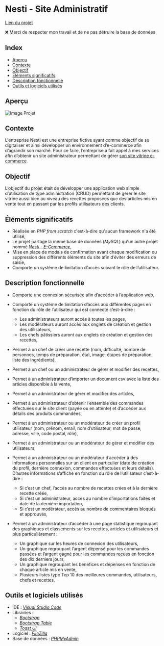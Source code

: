 # Nesti - Site Administratif

[Lien du projet](http://projets.teillieraxel.com/nesti-site-administratif/connection)

❌ Merci de respecter mon travail et de ne pas détruire la base de données

## Index

- [Aperçu](https://github.com/Axel-Teillier/Nesti-Site-Administratif#aperçu)
- [Contexte](https://github.com/Axel-Teillier/Nesti-Site-Administratif#contexte)
- [Objectif](https://github.com/Axel-Teillier/Nesti-Site-Administratif#objectif)
- [Éléments significatifs](https://github.com/Axel-Teillier/Nesti-Site-Administratif#éléments-significatifs)
- [Description fonctionnelle](https://github.com/Axel-Teillier/Nesti-Site-Administratif#description-fonctionnelle)
- [Outils et logiciels utilisés](https://github.com/Axel-Teillier/Nesti-Site-Administratif#outils-et-logiciels-utilisés)

## Aperçu

![Image Projet](https://teillieraxel.com/static/media/Nesti%20-%20site%20administratif.1a3125e3.png)

## Contexte

L'entreprise Nesti est une entreprise fictive ayant comme objectif de se digitaliser et ainsi développer un environnement d’e-commerce afin d’agrandir son marché. Pour ce faire, l’entreprise a fait appel à mes services afin d’obtenir un site administrateur permettant de gérer [son site vitrine e-commerce](https://projets.teillieraxel.com/nesti-site-e-commerce/public/).


## Objectif

L’objectif du projet était de développer une application web simple d’utilisation de type administration (CRUD) permettant de gérer le site vitrine aussi bien au niveau des recettes proposées que des articles mis en vente tout en passant par les profils utilisateurs des clients.


## Éléments significatifs

- Réalisée en *PHP from scratch* c'est-à-dire qu'aucun framework n'a été utilisé,
- Le projet partage la même base de données (*MySQL*) qu'un autre projet nommé [*Nesti - E-Commerce*](https://github.com/Axel-Teillier/Nesti-Site-E-Commerce),
- Mise en place de modals de confirmation avant chaque modification ou suppression des différents éléments du site afin d’éviter des erreurs de saisie,
- Comporte un système de limitation d’accès suivant le rôle de l’utilisateur.


## Description fonctionnelle

- Comporte une connexion sécurisée afin d’accéder à l’application web,

- Comporte un système de limitation d’accès aux différentes pages en fonction du rôle de l’utilisateur qui est connecté c’est-à-dire :
  - Les administrateurs auront accès à toutes les pages,
  - Les modérateurs auront accès aux onglets de création et gestion des utilisateurs,
  - Les chefs pâtissiers auront aux onglets de création et gestion des recettes,
  
- Permet à un chef de créer une recette (nom, difficulté, nombre de personnes, temps de préparation, état, image, étapes de préparation, liste des ingrédients),

- Permet à un chef ou un administrateur de gérer et modifier des recettes,

- Permet à un administrateur d’importer un document csv avec la liste des articles disponible à la vente,

- Permet à un administrateur de gérer et modifier des articles,

- Permet à un administrateur d’obtenir l’ensemble des commandes effectuées sur le site client (payée ou en attente) et d’accéder aux détails des produits commandées,

- Permet à un administrateur ou un modérateur de créer un profil utilisateur (nom, prénom, email, nom d’utilisateur, mot de passe, adresse, ville, code postal, rôle),

- Permet à un administrateur ou un modérateur de gérer et modifier des utilisateurs,

- Permet à un administrateur ou un modérateur d’accéder à des informations personnelles sur un client en particulier (date de création du profil, dernière connexion, commandes effectuées et leurs détails). D’autres informations s’affiche en fonction du rôle de l’utilisateur c’est-à-dire :
  - Si c’est un chef, l’accès au nombre de recettes crées et à la dernière recette créée,
  - Si c’est un administrateur, accès au nombre d’importations faites et date de la dernière importation,
  - Si c’est un modérateur, accès au nombre de commentaires bloqués et approuvés,

- Permet à un administrateur d’accéder à une page statistique regroupant des graphiques et classements sur les recettes, articles et utilisateurs et plus particulièrement :
  - Un graphique sur les heures de connexion des utilisateurs,
  - Un graphique regroupant l’argent dépensé pour les commandes passées et l’argent gagné pour les commandes reçues en fonction des dix derniers jours,
  - Un graphique regroupant les bénéfices et dépenses en fonction de chaque article mis en vente,
  - Plusieurs listes type Top 10 des meilleures commandes, utilisateurs, chefs et recettes.

## Outils et logiciels utilisés

- IDE : [*Visual Studio Code*](https://code.visualstudio.com/)
- Librairies : 
  - [*Bootstrap*](https://getbootstrap.com/)
  - [*Bootstrap Table*](https://bootstrap-table.com/)
  - [*Toast UI*](https://ui.toast.com)
- Logiciel : [*FileZilla*](https://filezilla-project.org/)
- Base de données : [*PHPMyAdmin*](https://www.phpmyadmin.net/)

